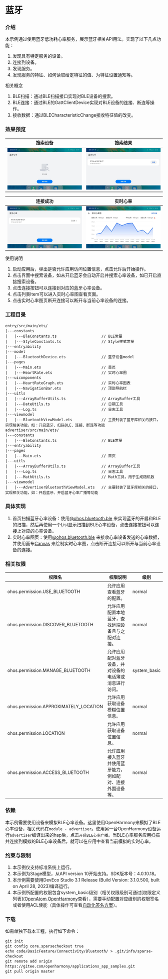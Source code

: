 # 蓝牙

### 介绍

本示例通过使用蓝牙低功耗心率服务，展示蓝牙相关API用法。实现了以下几点功能：

1. 发现具有特定服务的设备。
2. 连接到设备。
3. 发现服务。
4. 发现服务的特征、如何读取给定特征的值、为特征设置通知等。

相关概念

1. BLE扫描：通过BLE扫描接口实现对BLE设备的搜索。
2. BLE连接：通过BLE的GattClientDevice实现对BLE设备的连接、断连等操作。
3. 接收数据：通过BLECharacteristicChange接收特征值的改变。

### 效果预览

| 搜索设备 | 搜索结果 |
| ---- | ---- |
| ![search_ble](screenshots/search_ble.jpeg) | ![search_ble_result](screenshots/search_ble_result.jpeg) |

| 连接成功 | 实时心率 |
| ---- | ---- |
| ![connect_suc](screenshots/connect_suc.jpeg) | ![heart_rate](screenshots/heart_rate.jpeg) |

使用说明

1. 启动应用后，弹出是否允许应用访问位置信息，点击允许后开始操作。
2. 点击界面中搜索设备，如未开启蓝牙会自动开启并搜索心率设备，如已开启直接搜索设备。
3. 点击连接按钮可以连接到对应的蓝牙心率设备。
4. 点击列表Item可以进入实时心率图查看页面。
5. 点击实时心率图页断开连接可以断开与当前心率设备的连接。

### 工程目录

```
entry/src/main/ets/
|---constants
|   |---BleConstants.ts                    // BLE常量
|   |---StyleConstants.ts                  // Style样式常量
|---entryability
|---model
|   |---BluetoothDevice.ets                // 蓝牙设备model
|---pages
|   |---Main.ets                           // 首页
|   |---HeartRate.ets                      // 实时心率图
|---uicomponents
|   |---HeartRateGraph.ets                 // 实时心率图表
|   |---NavigationBar.ets                  // 顶部导航栏
|---uitls
|   |---ArrayBufferUtils.ts                // ArrayBuffer工具
|   |---DateUtils.ts                       // 日期工具
|   |---Log.ts                             // 日志工具
|---viewmodel
|   |---BluetoothViewModel.ets             // 主要封装了蓝牙库相关的接口，实现相关功能，如：开启蓝牙、扫描BLE、连接、断连等功能
advertiser/src/main/ets/
|---constants
|   |---BleConstants.ts                    // BLE常量
|---entryability
|---pages
|   |---Main.ets                           // 首页
|---uitls
|   |---ArrayBufferUtils.ts                // ArrayBuffer工具
|   |---Log.ts                             // 日志工具
|   |---MathUtils.ts                       // Math工具，用于生成随机数
|---viewmodel
|   |---AdvertiserBluetoothViewModel.ets   // 主要封装了蓝牙库相关的接口，实现相关功能，如：开启蓝牙、开启蓝牙心率广播等功能
```

### 具体实现

1. 首页扫描蓝牙心率设备：使用[@ohos.bluetooth.ble](https://docs.openharmony.cn/pages/v4.1/zh-cn/application-dev/reference/apis-connectivity-kit/js-apis-bluetooth-ble.md) 来实现蓝牙的开启和BLE的扫描，然后再使用一个List显示扫描到BLE心率设备，点击连接按钮可以连接上对应的心率设备。
2. 实时心率图页：使用[@ohos.bluetooth.ble](https://docs.openharmony.cn/pages/v4.1/zh-cn/application-dev/reference/apis-connectivity-kit/js-apis-bluetooth-ble.md) 来接收心率设备发送的心率数据，并使用画布[Canvas](https://gitee.com/openharmony/docs/blob/master/zh-cn/application-dev/reference/apis-arkui/arkui-ts/ts-components-canvas-canvas.md) 来绘制实时心率图，点击断开连接可以断开与当前心率设备的连接。

### 相关权限

| 权限名                                 | 权限说明                                  | 级别         |
| -------------------------------------- | ------------------------------------- | ------------ |
| ohos.permission.USE_BLUETOOTH          | 允许应用查看蓝牙的配置。                          | normal       |
| ohos.permission.DISCOVER_BLUETOOTH     | 允许应用配置本地蓝牙，查找远端设备且与之配对连接。     | normal       |
| ohos.permission.MANAGE_BLUETOOTH       | 允许应用配对蓝牙设备，并对设备的电话簿或消息进行访问。 | system_basic |
| ohos.permission.APPROXIMATELY_LOCATION | 允许应用获取设备模糊位置信息。                       | normal       |
| ohos.permission.LOCATION               | 允许应用获取设备位置信息。                         | normal       |
| ohos.permission.ACCESS_BLUETOOTH       | 允许应用接入蓝牙并使用蓝牙能力，例如配对、连接外围设备等。         | normal       |

### 依赖

本示例需要使用设备来模拟BLE心率设备。这里使用OpenHarmony来模拟了BLE心率设备，相关代码在`module - advertiser`。使用另一台OpenHarmony设备运行`advertiser`编译出来的hap后，点击`开启BLE心率广播`。当BLE心率服务应用扫描并连接到模拟的BLE心率设备后，就可以在应用中查看当前模拟的实时心率。

### 约束与限制

1. 本示例仅支持标准系统上运行。
2. 本示例为Stage模型，从API version 10开始支持。SDK版本号：4.0.10.18。
3. 本示例需要使用DevEco Studio 3.1 Release (Build Version: 3.1.0.500, built on April 28, 2023)编译运行。
4. 本示例所配置的权限包含system_basic级别（相关权限级别可通过[权限定义列表]([OpenAtom OpenHarmony](https://gitee.com/openharmony/docs/blob/master/zh-cn/application-dev/security/AccessToken/permissions-for-all.md)查看），需要手动配置对应级别的权限签名或者使用ACL使能（具体操作可查看[自动化签名方案](https://gitcode.com/openharmony/docs/blob/master/zh-cn/application-dev/security/hapsigntool-overview.md)）。

### 下载

如需单独下载本工程，执行如下命令：

```
git init
git config core.sparsecheckout true
echo code/BasicFeature/Connectivity/Bluetooth/ > .git/info/sparse-checkout
git remote add origin https://gitee.com/openharmony/applications_app_samples.git
git pull origin master
```